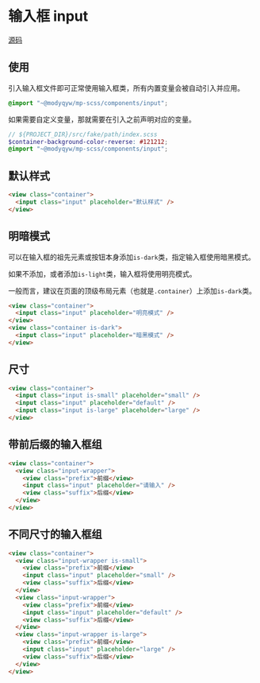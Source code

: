 # 输入框 input

[源码](https://github.com/MillCloud/mp-scss/blob/main/components/input.scss)

## 使用

引入输入框文件即可正常使用输入框类，所有内置变量会被自动引入并应用。

```scss
@import "~@modyqyw/mp-scss/components/input";
```

如果需要自定义变量，那就需要在引入之前声明对应的变量。

```scss
// ${PROJECT_DIR}/src/fake/path/index.scss
$container-background-color-reverse: #121212;
@import "~@modyqyw/mp-scss/components/input";
```

## 默认样式

```html
<view class="container">
  <input class="input" placeholder="默认样式" />
</view>
```

## 明暗模式

可以在输入框的祖先元素或按钮本身添加`is-dark`类，指定输入框使用暗黑模式。

如果不添加，或者添加`is-light`类，输入框将使用明亮模式。

一般而言，建议在页面的顶级布局元素（也就是`.container`）上添加`is-dark`类。

```html
<view class="container">
  <input class="input" placeholder="明亮模式" />
</view>
<view class="container is-dark">
  <input class="input" placeholder="暗黑模式" />
</view>
```

## 尺寸

```html
<view class="container">
  <input class="input is-small" placeholder="small" />
  <input class="input" placeholder="default" />
  <input class="input is-large" placeholder="large" />
</view>
```

## 带前后缀的输入框组

```html
<view class="container">
  <view class="input-wrapper">
    <view class="prefix">前缀</view>
    <input class="input" placeholder="请输入" />
    <view class="suffix">后缀</view>
  </view>
</view>
```

## 不同尺寸的输入框组

```html
<view class="container">
  <view class="input-wrapper is-small">
    <view class="prefix">前缀</view>
    <input class="input" placeholder="small" />
    <view class="suffix">后缀</view>
  </view>
  <view class="input-wrapper">
    <view class="prefix">前缀</view>
    <input class="input" placeholder="default" />
    <view class="suffix">后缀</view>
  </view>
  <view class="input-wrapper is-large">
    <view class="prefix">前缀</view>
    <input class="input" placeholder="large" />
    <view class="suffix">后缀</view>
  </view>
</view>
```
